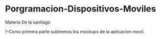 # Porgramacion-Dispositivos-Moviles
Materia De la santiago

1-Como primera parte subiremos los mockups de la aplicacion movil.
